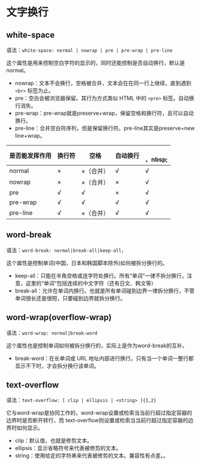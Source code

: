 # 文字换行

## white-space

语法：`white-space: normal | nowrap | pre | pre-wrap | pre-line`

这个属性是用来控制空白字符的显示的，同时还能控制是否自动换行，默认是normal。

+ nowrap：文本不会换行，空格被合并，文本会在在同一行上继续，直到遇到 `<br>` 标签为止。
+ pre：空白会被浏览器保留。其行为方式类似 HTML 中的 `<pre>` 标签。自动换行消失。
+ pre-wrap：pre-wrap就是preserve+wrap，保留空格和换行符，且可以自动换行。
+ pre-line：合并空白符序列，但是保留换行符。pre-line其实是preserve+new line+wrap。

| 是否能发挥作用 | 换行符 | 空格 | 自动换行 | </br>、nbsp; |
|-|-|-|-|-|
|normal| × | ×（合并）| √ | √ |
|nowrap| × | ×（合并）|× | √ |
|pre| √ | √ | × | √ |
|pre-wrap| √ |√ | √ | √ |
|pre-line| √ | ×（合并）| √ | √ |

## word-break

语法：`word-break: normal|break-all|keep-all;`

这个属性是控制单词(中国，日本和韩国脚本除外)如何被拆分换行的。

+ keep-all：只能在半角空格或连字符处换行。所有“单词”一律不拆分换行，注意，这里的“单词”包括连续的中文字符（还有日文、韩文等）
+ break-all：允许在单词内换行。也就是所有单词碰到边界一律拆分换行，不管单词很长还是很短，只要碰到边界就拆分换行。

## word-wrap(overflow-wrap)

语法：`word-wrap: normal|break-word`

这个属性也是控制单词如何被拆分换行的，实际上是作为word-break的互补。

+ break-word：在长单词或 URL 地址内部进行换行。只有当一个单词一整行都显示不下时，才会拆分换行该单词。

## text-overflow

语法：`text-overflow: [ clip | ellipsis | <string> ]{1,2}`

它与word-wrap是协同工作的，word-wrap设置或检索当当前行超过指定容器的边界时是否断开转行，而 text-overflow则设置或检索当当前行超过指定容器的边界时如何显示。

+ clip：默认值，也就是修剪文本。
+ ellipsis：显示省略符号来代表被修剪的文本。
+ string：使用给定的字符串来代表被修剪的文本。兼容性有点差。。